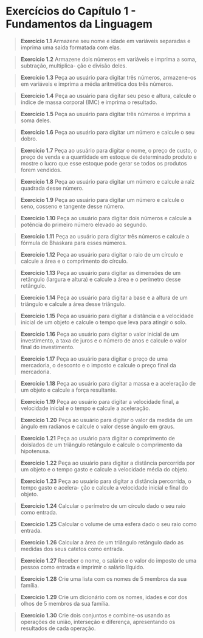 # Exercícios do Capítulo 1 - Fundamentos da Linguagem

> **Exercício 1.1**  Armazene seu nome e idade em variáveis separadas e imprima uma saída formatada com elas.

> **Exercício 1.2**  Armazene dois números em variáveis e imprima a soma, subtração, multiplica-   ção e divisão deles.

> **Exercício 1.3**  Peça ao usuário para digitar três números, armazene-os em variáveis e imprima   a média aritmética dos três números.

> **Exercício 1.4**  Peça ao usuário para digitar seu peso e altura, calcule o índice de massa   corporal (IMC) e imprima o resultado.

> **Exercício 1.5**  Peça ao usuário para digitar três números e imprima a soma deles.

> **Exercício 1.6**  Peça ao usuário para digitar um número e calcule o seu dobro.

> **Exercício 1.7**  Peça ao usuário para digitar o nome, o preço de custo, o preço de venda e a   quantidade em estoque de determinado produto e mostre o lucro que esse estoque pode   gerar se todos os produtos forem vendidos.

> **Exercício 1.8**  Peça ao usuário para digitar um número e calcule a raiz quadrada desse   número.

> **Exercício 1.9**  Peça ao usuário para digitar um número e calcule o seno, cosseno e tangente   desse número.

> **Exercício 1.10**  Peça ao usuário para digitar dois números e calcule a potência do primeiro   número elevado ao segundo.

> **Exercício 1.11**  Peça ao usuário para digitar três números e calcule a fórmula de Bhaskara   para esses números.

> **Exercício  1.12**  Peça  ao  usuário  para  digitar  o  raio  de  um  círculo  e  calcule  a  área  e  o   comprimento do círculo.

> **Exercício 1.13**  Peça ao usuário para digitar as dimensões de um retângulo (largura e altura)   e calcule a área e o perímetro desse retângulo.

> **Exercício 1.14**  Peça ao usuário para digitar a base e a altura de um triângulo e calcule a   área desse triângulo.

> **Exercício 1.15**  Peça ao usuário para digitar a distância e a velocidade inicial de um objeto   e calcule o tempo que leva para atingir o solo.

> **Exercício 1.16**  Peça ao usuário para digitar o valor inicial de um investimento, a taxa de juros   e o número de anos e calcule o valor final do investimento.

> **Exercício 1.17**  Peça ao usuário para digitar o preço de uma mercadoria, o desconto e o   imposto e calcule o preço final da mercadoria.

> **Exercício 1.18**  Peça ao usuário para digitar a massa e a aceleração de um objeto e calcule   a força resultante.

> **Exercício 1.19**  Peça ao usuário para digitar a velocidade final,  a velocidade inicial e o   tempo e calcule a aceleração.

> **Exercício 1.20**  Peça ao usuário para digitar o valor da medida de um ângulo em radianos e   calcule o valor desse ângulo em graus.

> **Exercício 1.21**  Peça ao usuário para digitar o comprimento de doislados de um triângulo   retângulo e calcule o comprimento da hipotenusa.

> **Exercício 1.22**  Peça ao usuário para digitar a distância percorrida por um objeto e o tempo   gasto e calcule a velocidade média do objeto.

> **Exercício 1.23**  Peça ao usuário para digitar a distância percorrida, o tempo gasto e acelera-   ção e calcule a velocidade inicial e final do objeto.

> **Exercício 1.24**  Calcular o perímetro de um círculo dado o seu raio como entrada.

> **Exercício 1.25**  Calcular o volume de uma esfera dado o seu raio como entrada.

> **Exercício 1.26**  Calcular a área de um triângulo retângulo dado as medidas dos seus catetos   como entrada.

> **Exercício 1.27**  Receber o nome, o salário e o valor do imposto de uma pessoa como entrada   e imprimir o salário líquido.

> **Exercício 1.28**  Crie uma lista com os nomes de 5 membros da sua família.

> **Exercício 1.29**  Crie um dicionário com os nomes, idades e cor dos olhos de 5 membros da   sua família.

> **Exercício 1.30**  Crie dois conjuntos e combine-os usando as operações de união, interseção   e diferença, apresentando os resultados de cada operação.
